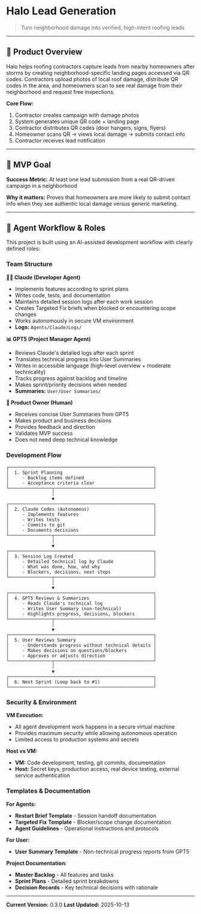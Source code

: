 # Halo Lead Generation

> Turn neighborhood damage into verified, high-intent roofing leads

---

## 🎯 Product Overview

Halo helps roofing contractors capture leads from nearby homeowners after storms by creating neighborhood-specific landing pages accessed via QR codes. Contractors upload photos of local roof damage, distribute QR codes in the area, and homeowners scan to see real damage from their neighborhood and request free inspections.

**Core Flow:**
1. Contractor creates campaign with damage photos
2. System generates unique QR code + landing page
3. Contractor distributes QR codes (door hangers, signs, flyers)
4. Homeowner scans QR → views local damage → submits contact info
5. Contractor receives lead notification

---

## 🎯 MVP Goal

**Success Metric:** At least one lead submission from a real QR-driven campaign in a neighborhood

**Why it matters:** Proves that homeowners are more likely to submit contact info when they see authentic local damage versus generic marketing.

---

## 🤖 Agent Workflow & Roles

This project is built using an AI-assisted development workflow with clearly defined roles:

### Team Structure

**👨‍💻 Claude (Developer Agent)**
- Implements features according to sprint plans
- Writes code, tests, and documentation
- Maintains detailed session logs after each work session
- Creates Targeted Fix briefs when blocked or encountering scope changes
- Works autonomously in secure VM environment
- **Logs:** `Agents/Claude/Logs/`

**📊 GPT5 (Project Manager Agent)**
- Reviews Claude's detailed logs after each sprint
- Translates technical progress into User Summaries
- Writes in accessible language (high-level overview + moderate technicality)
- Tracks progress against backlog and timeline
- Makes sprint/priority decisions when needed
- **Summaries:** `User/User Summaries/`

**🎯 Product Owner (Human)**
- Receives concise User Summaries from GPT5
- Makes product and business decisions
- Provides feedback and direction
- Validates MVP success
- Does not need deep technical knowledge

### Development Flow

```
┌──────────────────────────────────────────────────────┐
│  1. Sprint Planning                                  │
│     - Backlog items defined                          │
│     - Acceptance criteria clear                      │
└────────────────┬─────────────────────────────────────┘
                 │
                 ▼
┌──────────────────────────────────────────────────────┐
│  2. Claude Codes (Autonomous)                        │
│     - Implements features                            │
│     - Writes tests                                   │
│     - Commits to git                                 │
│     - Documents decisions                            │
└────────────────┬─────────────────────────────────────┘
                 │
                 ▼
┌──────────────────────────────────────────────────────┐
│  3. Session Log Created                              │
│     - Detailed technical log by Claude               │
│     - What was done, how, and why                    │
│     - Blockers, decisions, next steps                │
└────────────────┬─────────────────────────────────────┘
                 │
                 ▼
┌──────────────────────────────────────────────────────┐
│  4. GPT5 Reviews & Summarizes                        │
│     - Reads Claude's technical log                   │
│     - Writes User Summary (non-technical)            │
│     - Highlights progress, decisions, blockers       │
└────────────────┬─────────────────────────────────────┘
                 │
                 ▼
┌──────────────────────────────────────────────────────┐
│  5. User Reviews Summary                             │
│     - Understands progress without technical details │
│     - Makes decisions on questions/blockers          │
│     - Approves or adjusts direction                  │
└────────────────┬─────────────────────────────────────┘
                 │
                 ▼
┌──────────────────────────────────────────────────────┐
│  6. Next Sprint (Loop back to #1)                    │
└──────────────────────────────────────────────────────┘
```

### Security & Environment

**VM Execution:**
- All agent development work happens in a secure virtual machine
- Provides maximum security while allowing autonomous operation
- Limited access to production systems and secrets

**Host vs VM:**
- **VM:** Code development, testing, git commits, documentation
- **Host:** Secret keys, production access, real device testing, external service authentication

### Templates & Documentation

**For Agents:**
- **Restart Brief Template** - Session handoff documentation
- **Targeted Fix Template** - Blocker/scope change documentation
- **Agent Guidelines** - Operational instructions and protocols

**For User:**
- **User Summary Template** - Non-technical progress reports from GPT5

**Project Documentation:**
- **Master Backlog** - All features and tasks
- **Sprint Plans** - Detailed sprint breakdowns
- **Decision Records** - Key technical decisions with rationale

---

**Current Version:** 0.3.0
**Last Updated:** 2025-10-13
